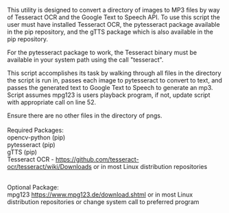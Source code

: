 This utility is designed to convert a directory of images to MP3 files by way of Tesseract OCR and the Google Text to Speech API.  To use this script the user must have installed Tesseract OCR, the pytesseract package available in the pip repository, and the gTTS package which is also available in the pip repository.

For the pytesseract package to work, the Tesseract binary must be available in your system path using the call "tesseract".

This script accomplishes its task by walking through all files in the directory the script is run in, passes each image to pytesseract to convert to text, and passes the generated text to Google Text to Speech to generate an mp3.  Script assumes mpg123 is users playback program, if not, update script with appropriate call on line 52.

Ensure there are no other files in the directory of pngs.
<br><br>
Required Packages:<br>
opencv-python  (pip)<br>
pytesseract (pip)<br>
gTTS (pip)<br>
Tesseract OCR - https://github.com/tesseract-ocr/tesseract/wiki/Downloads or in most Linux distribution repositories<br><br>

Optional Package:<br>
mpg123 https://www.mpg123.de/download.shtml or in most Linux distribution repositories or change system call to preferred program<br>
